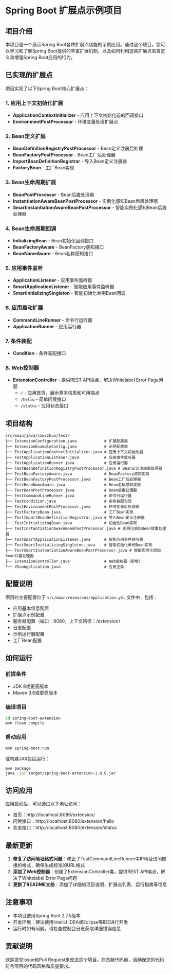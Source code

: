 # Spring Boot 扩展点示例项目

## 项目介绍

本项目是一个展示Spring Boot各种扩展点功能的示例应用。通过这个项目，您可以学习和了解Spring Boot提供的丰富扩展机制，以及如何利用这些扩展点来自定义和增强Spring Boot应用的行为。

## 已实现的扩展点

项目实现了以下Spring Boot核心扩展点：

### 1. 应用上下文初始化扩展
- **ApplicationContextInitializer** - 应用上下文初始化前的回调接口
- **EnvironmentPostProcessor** - 环境变量处理扩展点

### 2. Bean定义扩展
- **BeanDefinitionRegistryPostProcessor** - Bean定义注册后处理
- **BeanFactoryPostProcessor** - Bean工厂后处理器
- **ImportBeanDefinitionRegistrar** - 导入Bean定义注册器
- **FactoryBean** - 工厂Bean实现

### 3. Bean生命周期扩展
- **BeanPostProcessor** - Bean后置处理器
- **InstantiationAwareBeanPostProcessor** - 实例化感知Bean后置处理器
- **SmartInstantiationAwareBeanPostProcessor** - 智能实例化感知Bean后置处理器

### 4. Bean生命周期回调
- **InitializingBean** - Bean初始化回调接口
- **BeanFactoryAware** - BeanFactory感知接口
- **BeanNameAware** - Bean名称感知接口

### 5. 应用事件监听
- **ApplicationListener** - 应用事件监听器
- **SmartApplicationListener** - 智能应用事件监听器
- **SmartInitializingSingleton** - 智能初始化单例Bean回调

### 6. 应用启动扩展
- **CommandLineRunner** - 命令行运行器
- **ApplicationRunner** - 应用运行器

### 7. 条件装配
- **Condition** - 条件装配接口

### 8. Web控制器
- **ExtensionController** - 提供REST API端点，解决Whitelabel Error Page问题
  - `/` - 应用首页，展示基本信息和可用端点
  - `/hello` - 简单问候接口
  - `/status` - 应用状态接口

## 项目结构

```
src/main/java/com/zhuo/test/
├── ExtensionConfiguration.java            # 扩展配置类
├── ExtensionExampleConfig.java            # 示例配置类
├── TestApplicationContextInitializer.java # 应用上下文初始化器
├── TestApplicationListener.java           # 应用事件监听器
├── TestApplicationRunner.java             # 应用运行器
├── TestBeanDefinitionRegistryPostProcessor.java # Bean定义注册后处理器
├── TestBeanFactoryAware.java              # BeanFactory感知实现
├── TestBeanFactoryPostProcessor.java      # Bean工厂后处理器
├── TestBeanNameAware.java                 # Bean名称感知实现
├── TestBeanPostProcessor.java             # Bean后置处理器
├── TestCommandLineRunner.java             # 命令行运行器
├── TestCondition.java                     # 条件装配实现
├── TestEnvironmentPostProcessor.java      # 环境变量后处理器
├── TestFactoryBean.java                   # 工厂Bean实现
├── TestImportBeanDefinitionRegistrar.java # 导入Bean定义注册器
├── TestInitializingBean.java              # 初始化Bean实现
├── TestInstantiationAwareBeanPostProcessor.java # 实例化感知Bean后置处理器
├── TestSmartApplicationListener.java      # 智能应用事件监听器
├── TestSmartInitializingSingleton.java    # 智能初始化单例Bean实现
├── TestSmartInstantiationAwareBeanPostProcessor.java # 智能实例化感知Bean后置处理器
├── ExtensionController.java               # Web控制器（新增）
└── ZhuoApplication.java                   # 应用主类
```

## 配置说明

项目的主要配置位于 `src/main/resources/application.yml` 文件中，包括：

- 应用基本信息配置
- 扩展点示例配置
- 服务器配置（端口：8080，上下文路径：/extension）
- 日志配置
- 示例运行器配置
- 工厂Bean配置

## 如何运行

### 前提条件
- JDK 8或更高版本
- Maven 3.6或更高版本

### 编译项目

```bash
cd spring-boot-extension
mvn clean compile
```

### 启动应用

```bash
mvn spring-boot:run
```

或构建JAR包后运行：

```bash
mvn package
java -jar target/spring-boot-extension-1.0.0.jar
```

## 访问应用

应用启动后，可以通过以下地址访问：

- 首页：http://localhost:8080/extension/
- 问候接口：http://localhost:8080/extension/hello
- 状态接口：http://localhost:8080/extension/status

## 最新更新

1. **修复了访问地址格式问题**：修正了TestCommandLineRunner中IP地址访问链接的格式，确保生成标准的URL格式
2. **添加了Web控制器**：创建了ExtensionController类，提供REST API端点，解决了Whitelabel Error Page问题
3. **更新了README文档**：添加了详细的项目说明、扩展点列表、运行指南等信息

## 注意事项

- 本项目使用Spring Boot 2.7.5版本
- 开发环境：建议使用IntelliJ IDEA或Eclipse等IDE进行开发
- 运行时如有问题，请检查控制台日志获取详细错误信息

## 贡献说明

欢迎提交Issue和Pull Request来改进这个项目。在贡献代码前，请确保您的代码符合项目的代码风格和质量要求。